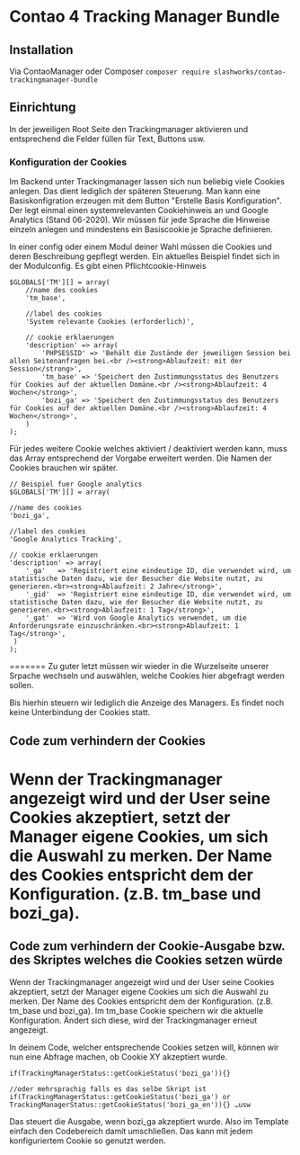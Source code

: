 Contao 4 Tracking Manager Bundle
================================

## Installation
Via ContaoManager oder Composer `composer require slashworks/contao-trackingmanager-bundle`

## Einrichtung
In der jeweiligen Root Seite den Trackingmanager aktivieren und entsprechend die Felder füllen für Text, Buttons usw.

### Konfiguration der Cookies
Im Backend unter Trackingmanager lassen sich nun beliebig viele Cookies anlegen. Das dient lediglich der späteren Steuerung. Man kann eine Basiskonfigration erzeugen mit dem Button "Erstelle Basis Konfiguration".
Der legt einmal einen systemrelevanten Cookiehinweis an und Google Analytics (Stand 06-2020).
Wir müssen für jede Sprache die Hinweise einzeln anlegen und mindestens ein Basiscookie je Sprache definieren.

In einer config oder einem Modul deiner Wahl müssen die Cookies und deren Beschreibung gepflegt werden. Ein aktuelles Beispiel findet sich in der Modulconfig.
Es gibt einen Pflichtcookie-Hinweis

    $GLOBALS['TM'][] = array(
        //name des cookies
        'tm_base',

        //label des cookies
        'System relevante Cookies (erforderlich)',

        // cookie erklaerungen
        'description' => array(
            'PHPSESSID' => 'Behält die Zustände der jeweiligen Session bei allen Seitenanfragen bei.<br /><strong>Ablaufzeit: mit der Session</strong>',
            'tm_base' => 'Speichert den Zustimmungsstatus des Benutzers für Cookies auf der aktuellen Domäne.<br /><strong>Ablaufzeit: 4 Wochen</strong>',
            'bozi_ga' => 'Speichert den Zustimmungsstatus des Benutzers für Cookies auf der aktuellen Domäne.<br /><strong>Ablaufzeit: 4 Wochen</strong>',
        )
    );



Für jedes weitere Cookie welches aktiviert / deaktiviert werden kann, muss das Array entsprechend der Vorgabe erweitert werden. Die Namen der Cookies brauchen wir später.

    // Beispiel fuer Google analytics
    $GLOBALS['TM'][] = array(

    //name des cookies
    'bozi_ga',

    //label des cookies
    'Google Analytics Tracking',

    // cookie erklaerungen
    'description' => array(
        '_ga'   => 'Registriert eine eindeutige ID, die verwendet wird, um statistische Daten dazu, wie der Besucher die Website nutzt, zu generieren.<br><strong>Ablaufzeit: 2 Jahre</strong>',
        '_gid'  => 'Registriert eine eindeutige ID, die verwendet wird, um statistische Daten dazu, wie der Besucher die Website nutzt, zu generieren.<br><strong>Ablaufzeit: 1 Tag</strong>',
        '_gat'  => 'Wird von Google Analytics verwendet, um die Anforderungsrate einzuschränken.<br><strong>Ablaufzeit: 1 Tag</strong>',
     )
    );
=======
Zu guter letzt müssen wir wieder in die Wurzelseite unserer Srpache wechseln und auswählen, welche Cookies hier abgefragt werden sollen.

Bis hierhin steuern wir lediglich die Anzeige des Managers. Es findet noch keine Unterbindung der Cookies statt.


## Code zum verhindern der Cookies

Wenn der Trackingmanager angezeigt wird und der User seine Cookies akzeptiert, setzt der Manager eigene Cookies, um sich die Auswahl zu merken. Der Name des Cookies entspricht dem der Konfiguration. (z.B. tm_base und bozi_ga).
=======
## Code zum verhindern der Cookie-Ausgabe bzw. des Skriptes welches die Cookies setzen würde
Wenn der Trackingmanager angezeigt wird und der User seine Cookies akzeptiert, setzt der Manager eigene Cookies um sich die Auswahl zu merken. Der Name des Cookies entspricht dem der Konfiguration. (z.B. tm_base und bozi_ga).
Im tm_base Cookie speichern wir die aktuelle Konfiguration. Ändert sich diese, wird der Trackingmanager erneut angezeigt.

In deinem Code, welcher entsprechende Cookies setzen will, können wir nun eine Abfrage machen, ob Cookie XY akzeptiert wurde.

    if(TrackingManagerStatus::getCookieStatus('bozi_ga')){}

    //oder mehrsprachig falls es das selbe Skript ist
    if(TrackingManagerStatus::getCookieStatus('bozi_ga') or TrackingManagerStatus::getCookieStatus('bozi_ga_en')){} …usw

Das steuert die Ausgabe, wenn bozi_ga akzeptiert wurde. Also im Template einfach den Codebereich damit umschließen. Das kann mit jedem konfiguriertem Cookie so genutzt werden.
